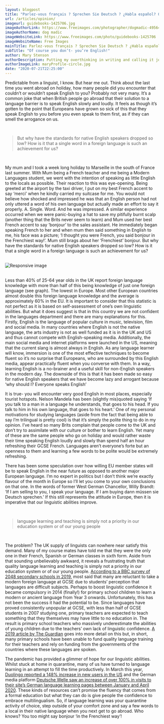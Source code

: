 ```yaml
---
layout: blogpost
title: "Parlez-vous français ? Sprechen Sie Deutsch ? ¿Habla español? Of course you don’t- you’re English!"
url: /articles/opinion/
imageurl: guidebooks-1425706.jpg
imageAuthorLink: https://www.freeimages.com/photographer/dogmadic-49564
imageAuthorName: dog madic
imageWebsiteLink: https://www.freeimages.com/photo/guidebooks-1425706
imageWebsiteName: Free Images
mainTitle: Parlez-vous français ? Sprechen Sie Deutsch ? ¿Habla español?
subTitle: "Of course you don’t- you’re English!"
author: Mary Stenson
authorDescription: Putting my overthinking in writing and calling it journalism
authorImageLink: maryProfile-circle.jpg
date: "2020-07-21T22:25:00"
---
```


Predictable from a linguist, I know. But hear me out. Think about the last time you went abroad on holiday, how many people did you encounter that couldn’t or wouldn’t speak English to you? Probably not very many. It’s a common joke that when British people go abroad that their solution to a language barrier is to speak English slowly and loudly. It feels as though it’s gotten to the point that Europeans have grown so sick of this that they speak English to you before you even speak to them first, as if they can smell the arrogance on us.

<br>
<blockquote class="blockquote text-center">
            <p class="mb-0 font-weight-bold font-italic">But why have the standards for native English speakers dropped so low? How is it that a single word in a foreign 
                language is such an achievement for us?</p>
          </blockquote><br>

My mum and I took a week long holiday to Marseille in the south of France last summer. With Mum being a French teacher and me being a Modern Languages student, we went with the intention of speaking as little English to the locals as possible. Their reaction to this was eye-opening. Being greeted at the airport by the taxi driver, I put on my best French accent to say ‘merci’ when he kindly carried my suitcase for me. You would not believe how shocked and impressed he was that an English person had not only uttered a word of his own language but actually made an effort to say it properly. A. Single. Word. And he was impressed. A similar experience occurred when we were panic-buying a hat to save my pitifully burnt scalp (another thing that the Brits never seem to learn) and Mum used her best French accent to say ‘bonjour’ to the sales assistant. He immediately began speaking French to her and when mum then said something in English to me, his face was a picture; ‘I thought you were French, you said bonjour in the Frenchiest way!’. Mum still brags about her ‘Frenchiest’ bonjour. But why have the standards for native English speakers dropped so low? How is it that a single word in a foreign language is such an achievement for us?

<br>
<div class="graphImg">
          <img src="../../../assets/languagesGraph.png" class="img-fluid" alt="Responsive image">
          </div><br>

Less than 40% of 25-64 year olds in the UK report foreign language knowledge with more than half of this being knowledge of just one foreign language (see graph). The lowest in Europe. Most other European countries almost double this foreign language knowledge and the average is approximately 60% in the EU. It is important to consider that this statistic is not perfect as it is based on self-assessment of one’s own linguistic abilities. But what it does suggest is that in this country we are not confident in the languages department and there are many explanations for this. Firstly, English is the language of popular culture in music, television, film and social media. In many countries where English is not the native language, the arts industry is not as well funded as it is in the UK and US and thus cannot compete with English-speaking media. Additionally, the main social media and internet platforms were launched in the US, meaning that the current slang is almost always in English. As any language learner will know, immersion is one of the most effective techniques to become fluent so it’s no surprise that Europeans, who are surrounded by this English media, appear practically fluent when you converse with them. In a way, learning English is a no-brainer and a useful skill for non-English speakers in the modern day. The downside of this is that it has been made so easy for native English speakers that we have become lazy and arrogant because ‘why should I? Everyone speaks English’

It is true- you will encounter very good English in most places, especially tourist hotspots. Nelson Mandela has been (slightly mis)quoted saying ‘If you talk to a man in a language he understands, that goes to his head. If you talk to him in his own language, that goes to his heart.’ One of my personal motivations for studying languages (aside from the fact that being able to say I’m trilingual is pretty cool) is that it’s simply the polite thing to do in my opinion. I’ve heard so many Brits complain that people come to the UK and don’t try to assimilate with our culture or bother to learn English. Yet many of these are the same people who go on holiday and would rather waste their time speaking English loudly and slowly than spend half an hour refreshing their GCSE French. Languages aren’t everyone’s forte but an openness to them and learning a few words to be polite would be extremely refreshing.

There has been some speculation over how willing EU member states will be to speak English in the near future as opposed to another major European language. I’m no expert in politics but I don’t think we’re exactly flavour of the month in Europe so I’ll let you come to your own conclusions on that one. In the words of former West German Chancellor, Willy Brandt: ‘If I am selling to you, I speak your language. If I am buying dann müssen sie Deutsch sprechen.’ If this still represents the attitude in Europe, then it is imperative that our linguistic abilities improve.

<br>
<blockquote class="blockquote text-center">
            <p class="mb-0 font-weight-bold font-italic">language learning and teaching is simply not a priority in our education system or of 
                our young people</p>
          </blockquote><br>

The problem? The UK supply of linguists can nowhere near satisfy this demand. Many of my course mates have told me that they were the only one in their French, Spanish or German classes in sixth form. Aside from that sounding unbelievably awkward, it reveals a frustrating truth that quality language learning and teaching is simply not a priority in our education system or of our young people. <a href="https://www.bbc.co.uk/news/education-47334374" target="_blank">According to a BBC survey of 2048 secondary schools in 2019</a>, most said that many are reluctant to take a modern foreign language at GCSE due to students’ perception that languages are difficult subjects. Perhaps to boost linguistic confidence it became compulsory in 2014 (finally!) for primary school children to learn a modern or ancient language from Year 3 onwards. Unfortunately, this has not been the success it had the potential to be. Since languages have proved consistently unpopular at GCSE, with less than half of GCSE students in 2007 studying one, primary teachers are expected to teach something that they themselves may have little to no education in. The result is primary school teachers who massively underestimate the abilities of young children due to the teachers’ own lack of linguistic confidence. <a href="https://www.theguardian.com/education/2019/apr/09/uk-schools-turning-foreign-governments-fund-language-teaching" target="_blank">A 2019 article by The Guardian</a> goes into more detail on this but, in short, many primary schools have been unable to fund quality language training for their teachers and rely on funding from the governments of the countries where these languages are spoken.

The pandemic has provided a glimmer of hope for our linguistic abilities. Whilst stuck at home in quarantine, many of us have turned to language learning in an attempt to fill the time productively. In March this year, <a href="https://www.businessinsider.com/duolingo-sees-spike-in-new-users-during-coronavirus-pandemic-2020-4?r=US&IR=T" target="_blank">Duolingo reported a 148% increase in new users in the US</a> and the German media platform <a href="https://www.dw.com/en/154-million-people-are-learning-german-as-a-foreign-language/a-53685365" target="_blank">Deutsche Welle saw an increase of over 100% in visits to their site’s German language learning pages between January and April 2020</a>. These kinds of resources can’t promise the fluency that comes from a formal education but what they can do is give people the confidence to embrace multilingualism. So, if language learning was your quarantine activity of choice, step outside of your comfort zone and say a few words to a local in their native language when you next get to go abroad. Who knows? You too might say bonjour ‘in the Frenchiest way’!